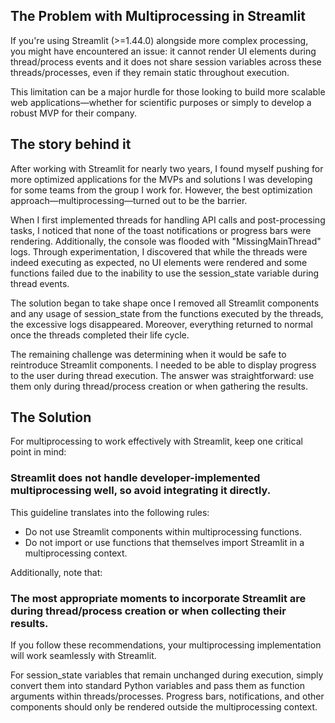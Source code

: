 ## The Problem with Multiprocessing in Streamlit
If you're using Streamlit (>=1.44.0) alongside more complex processing, you might have encountered an issue: it cannot render UI elements during thread/process events and it does not share session variables across these threads/processes, even if they remain static throughout execution.

This limitation can be a major hurdle for those looking to build more scalable web applications—whether for scientific purposes or simply to develop a robust MVP for their company.

## The story behind it
After working with Streamlit for nearly two years, I found myself pushing for more optimized applications for the MVPs and solutions I was developing for some teams from the group I work for. However, the best optimization approach—multiprocessing—turned out to be the barrier.

When I first implemented threads for handling API calls and post-processing tasks, I noticed that none of the toast notifications or progress bars were rendering. Additionally, the console was flooded with "MissingMainThread" logs. Through experimentation, I discovered that while the threads were indeed executing as expected, no UI elements were rendered and some functions failed due to the inability to use the session_state variable during thread events.

The solution began to take shape once I removed all Streamlit components and any usage of session_state from the functions executed by the threads, the excessive logs disappeared. Moreover, everything returned to normal once the threads completed their life cycle.

The remaining challenge was determining when it would be safe to reintroduce Streamlit components. I needed to be able to display progress to the user during thread execution. The answer was straightforward: use them only during thread/process creation or when gathering the results.

## The Solution
For multiprocessing to work effectively with Streamlit, keep one critical point in mind:

### Streamlit does not handle developer-implemented multiprocessing well, so avoid integrating it directly.
This guideline translates into the following rules:

- Do not use Streamlit components within multiprocessing functions.
- Do not import or use functions that themselves import Streamlit in a multiprocessing context.

Additionally, note that:

### The most appropriate moments to incorporate Streamlit are during thread/process creation or when collecting their results.
If you follow these recommendations, your multiprocessing implementation will work seamlessly with Streamlit.

For session_state variables that remain unchanged during execution, simply convert them into standard Python variables and pass them as function arguments within threads/processes. Progress bars, notifications, and other components should only be rendered outside the multiprocessing context.
